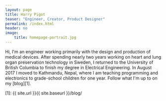 ```yaml
---
layout: page
title: Harry Pigot
teaser: "Engineer, Creator, Product Designer"
permalink: /index.html
header: no
image:
    title: homepage-portrait.jpg
---
```


Hi, I'm an engineer working primarily with the design and production of medical devices. After spending nearly two years working on heart and lung organ preservation technology in Sweden, I returned to the University of British Columbia to finish my degree in Electrical Engineering. In August 2017 I moved to Kathmandu, Nepal, where I am teaching programming and electronics to grade-school children for one year. Follow what I'm up to on my [blog][1].

[1]: {{ site.url }}{{ site.baseurl }}/blog/
